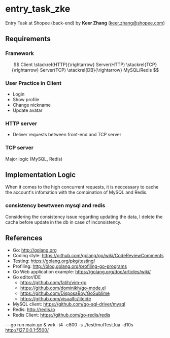 # entry_task_zke

Entry Task at Shopee (back-end) by **Keer Zhang** (keer.zhang@shopee.com)

## Requirements

### Framework

$$
Client \stackrel{HTTP}{\rightarrow} Server(HTTP) \stackrel{TCP}{\rightarrow} Server(TCP) \stackrel{DB}{\rightarrow} MySQL/Redis
$$

### User Practice in Client

- Login
- Show profile
- Change nickname
- Update avatar

### HTTP server

- Deliver requests between front-end and TCP server

### TCP server

Major logic (MySQL, Redis)

## Implementation Logic

When it comes to the high concurrent requests, it is neccessary to cache the account's infomation with the combination of MySQL and Redis.

### consistency bewtween mysql and redis

Considering the consistency issue regarding updating the data, I delete the cache before update in the db in case of inconsistency.

## References

- Go: http://golang.org
- Coding style: https://github.com/golang/go/wiki/CodeReviewComments
- Testing: https://golang.org/pkg/testing/
- Profiling: http://blog.golang.org/profiling-go-programs
- Go Web application example: https://golang.org/doc/articles/wiki/
- Go editor/IDE
  - https://github.com/fatih/vim-go
  - https://github.com/dominikh/go-mode.el
  - https://github.com/DisposaBoy/GoSublime
  - https://github.com/visualfc/liteide
- MySQL client: https://github.com/go-sql-driver/mysql
- Redis: http://redis.io
- Redis Client: https://github.com/go-redis/redis

-- go run main.go &
wrk -t4 -c800 -s ./test/mulTest.lua -d10s http://127.0.0.1:5500/
